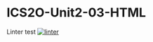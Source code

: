 # ICS2O-Unit2-03-HTML
Linter test 
 [![linter](https://github.com/Hayden-Langill/ICS2O-Unit2-03-HTML/workflows/linter/badge.svg)](https://github.com/marketplace/actions/super-linter) 
